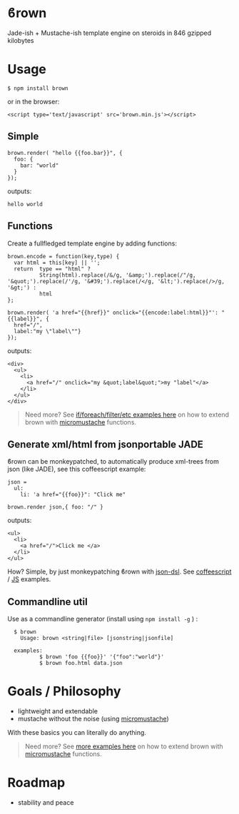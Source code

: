 <h1>ϐrown</h1>

Jade-ish + Mustache-ish template engine on steroids in 846 gzipped kilobytes

# Usage 

    $ npm install brown

or in the browser:
 
    <script type='text/javascript' src='brown.min.js'></script>

## Simple

    brown.render( "hello {{foo.bar}}", { 
      foo: {
        bar: "world" 
      } 
    });

outputs:

    hello world

## Functions 

Create a fullfledged template engine by adding functions:

    brown.encode = function(key,type) {
      var html = this[key] || '';
      return  type == "html" ?
              String(html).replace(/&/g, '&amp;').replace(/"/g, '&quot;').replace(/'/g, '&#39;').replace(/</g, '&lt;').replace(/>/g, '&gt;') :
              html
    };

    brown.render( 'a href="{{href}}" onclick="{{encode:label:html}}"': "{{label}}", {
      href="/", 
      label:"my \"label\""} 
    });

outputs:

    <div>
      <ul>
        <li>
          <a href="/" onclick="my &quot;label&quot;">my "label"</a>
        </li>
      </ul>
    </div>

> Need more? See [if/foreach/filter/etc examples here](https://gist.github.com/coderofsalvation/93610d527c7b8534567f) on how to extend brown with [micromustache](https://www.npmjs.com/package/micromustache) functions.

## Generate xml/html from jsonportable JADE

ϐrown can be monkeypatched, to automatically produce xml-trees from json (like JADE), see this coffeescript example:

    json = 
      ul: 
        li: 'a href="{{foo}}": "Click me"
    
    brown.render json,{ foo: "/" }

outputs:

    <ul>
      <li>
        <a href="/">Click me </a>
      </li>
    </ul>

How? 
Simple, by just monkeypatching ϐrown with [json-dsl](https://npmjs.org/package/json-dsl). See [coffeescript](test/jadeish.coffee) / [JS](test/jadeish.js) examples.

## Commandline util

Use as a commandline generator (install using `npm install -g` ) :

      $ brown
        Usage: brown <string|file> [jsonstring|jsonfile]

      examples:
              $ brown 'foo {{foo}}' '{"foo":"world"}'
              $ brown foo.html data.json

# Goals / Philosophy

* lightweight and extendable 
* mustache without the noise (using [micromustache](https://www.npmjs.com/package/micromustache))

With these basics you can literally do anything. 
> Need more? See [more examples here](https://gist.github.com/coderofsalvation/93610d527c7b8534567f) on how to extend brown with [micromustache](https://www.npmjs.com/package/micromustache) functions.

# Roadmap

* stability and peace
